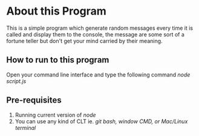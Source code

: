 # About this Program
This is a simple program which generate random messages every time it is called and display them to the console,
the message are some sort of a fortune teller but don't get your mind carried by their meaning.

## How to run to this program
Open your command line interface and type the following command *node script.js*

## Pre-requisites
1. Running current version of *node*
2. You can use any kind of CLT ie. *git bash, window CMD, or Mac/Linux terminal*
